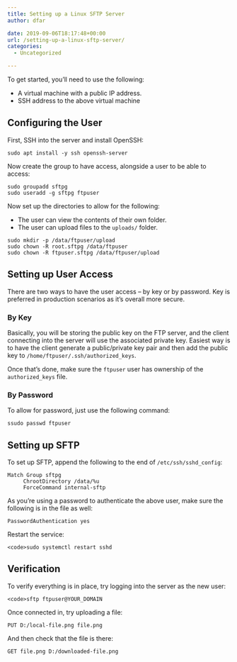 ```yaml
---
title: Setting up a Linux SFTP Server
author: dfar

date: 2019-09-06T18:17:48+00:00
url: /setting-up-a-linux-sftp-server/
categories:
  - Uncategorized

---
```

To get started, you&#8217;ll need to use the following:

  * A virtual machine with a public IP address.
  * SSH address to the above virtual machine

## Configuring the User

First, SSH into the server and install OpenSSH:

`sudo apt install -y ssh openssh-server`

Now create the group to have access, alongside a user to be able to access:

<pre class="wp-block-code"><code>sudo groupadd sftpg
sudo useradd -g sftpg ftpuser</code></pre>

Now set up the directories to allow for the following:

  * The user can view the contents of their own folder.
  * The user can upload files to the `uploads/` folder.

<pre class="wp-block-code"><code>sudo mkdir -p /data/ftpuser/upload
sudo chown -R root.sftpg /data/ftpuser
sudo chown -R ftpuser.sftpg /data/ftpuser/upload</code></pre>

## Setting up User Access

There are two ways to have the user access &#8211; by key or by password. Key is preferred in production scenarios as it&#8217;s overall more secure.

### By Key

Basically, you will be storing the public key on the FTP server, and the client connecting into the server will use the associated private key. Easiest way is to have the client generate a public/private key pair and then add the public key to `/home/ftpuser/.ssh/authorized_keys`.

Once that&#8217;s done, make sure the `ftpuser` user has ownership of the `authorized_keys` file.

### By Password

To allow for password, just use the following command:

<pre class="wp-block-code"><code>ssudo passwd ftpuser</code></pre>

## Setting up SFTP

To set up SFTP, append the following to the end of `/etc/ssh/sshd_config`:

<pre class="wp-block-code"><code>Match Group sftpg
     ChrootDirectory /data/%u
     ForceCommand internal-sftp</code></pre>

As you&#8217;re using a password to authenticate the above user, make sure the following is in the file as well:

`PasswordAuthentication yes`

Restart the service:

`<code>sudo systemctl restart sshd`</code>

## Verification

To verify everything is in place, try logging into the server as the new user:

`<code>sftp ftpuser@YOUR_DOMAIN`</code>

Once connected in, try uploading a file:

`PUT D:/local-file.png file.png`

And then check that the file is there:

`GET file.png D:/downloaded-file.png`